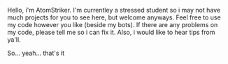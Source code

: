 Hello, i'm AtomStriker.
I'm currentley a stressed student so i may not have much projects for you to see here, but welcome anyways.
Feel free to use my code however you like (beside my bots).
If there are any problems on my code, please tell me so i can fix it.
Also, i would like to hear tips from ya'll.

So... yeah... that's it
